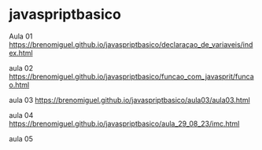 # javaspriptbasico
Aula 01     https://brenomiguel.github.io/javaspriptbasico/declaraçao_de_variaveis/index.html


aula 02     https://brenomiguel.github.io/javaspriptbasico/funcao_com_javasprit/funcao.html 


aula 03     https://brenomiguel.github.io/javaspriptbasico/aula03/aula03.html

aula 04     https://brenomiguel.github.io/javaspriptbasico/aula_29_08_23/imc.html

aula 05     
